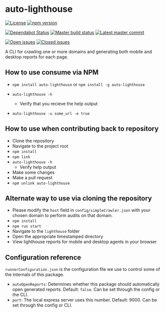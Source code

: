 # auto-lighthouse
[![License](https://badgen.net/github/license/TGiles/auto-lighthouse)](https://github.com/TGiles/auto-lighthouse/LICENSE)
[![npm version](https://badgen.net/npm/v/auto-lighthouse)](https://www.npmjs.com/package/auto-lighthouse)

[![Dependabot Status](https://api.dependabot.com/badges/status?host=github&repo=TGiles/auto-lighthouse)](https://dependabot.com)
[![Master build status](https://badgen.net/github/status/TGiles/auto-lighthouse)](https://github.com/TGiles/auto-lighthouse/actions)
[![Latest master commit](https://badgen.net/github/last-commit/TGiles/auto-lighthouse/master)](https://github.com/TGiles/auto-lighthouse/commits/master)

[![Open issues](https://badgen.net/github/open-issues/TGiles/auto-lighthouse)](https://github.com/TGiles/auto-lighthouse/issues)
[![Closed issues](https://badgen.net/github/closed-issues/TGiles/auto-lighthouse)](https://github.com/TGiles/auto-lighthouse/issues?q=is%3Aissue+is%3Aclosed)



A CLI for crawling one or more domains and generating both mobile and desktop reports for each page.

## How to use consume via NPM
* `npm install auto-lighthouse` or `npm install -g auto-lighthouse`

 * `auto-lighthouse -h`
    * Verify that you recieve the help output
* `auto-lighthouse -u some_url -e true`

## How to use when contributing back to repository
* Clone the repository
* Navigate to the project root
* `npm install`
* `npm link`
* `auto-lighthouse -h`
    * Verify help output
* Make some changes
* Make a pull request
* `npm unlink auto-lighthouse`

## Alternate way to use via cloning the repository
* Please modify the `host` field in `config/simpleCrawler.json` with your chosen domain to perform audits on that domain.
* `npm install`
* `npm run start`
* Navigate to the `lighthouse` folder
* Open the appropriate timestamped directory
* View lighthouse reports for mobile and desktop agents in your browser

## Configuration reference
 `runnerConfiguration.json` is the configuration file we use to control some of the internals of this package.
 * `autoOpenReports`: Determines whether this package should automatically open generated reports. Default: `false`. Can be set through the config or the CLI.
 * `port`: The local express server uses this number. Default: 9000. Can be set through the config or CLI.
